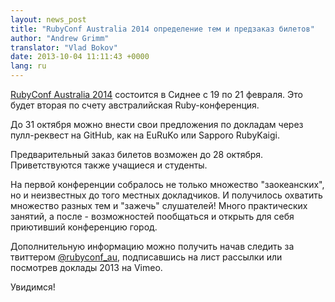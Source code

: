 ```yaml
---
layout: news_post
title: "RubyConf Australia 2014 определение тем и предзаказ билетов"
author: "Andrew Grimm"
translator: "Vlad Bokov"
date: 2013-10-04 11:11:43 +0000
lang: ru
---
```


[RubyConf Australia 2014][1] состоится в Сиднее с 19 по 21 февраля.
Это будет вторая по счету австралийская Ruby-конференция.

До 31 октября можно внести свои предложения по докладам через пулл-реквест
на GitHub, как на EuRuKo или Sapporo RubyKaigi.

Предварительный заказ билетов возможен до 28 октября. Приветствуются также
учащиеся и студенты.

На первой конференции собралось не только множество "заокеанских",
но и неизвестных до того местных докладчиков. И получилось охватить множество
разных тем и "зажечь" слушателей! Много практических занятий, а после - возможностей
пообщаться и открыть для себя приютивший конференцию город.

Дополнительную информацию можно получить начав следить за твиттером
[@rubyconf_au][2], подписавшись на лист рассылки или посмотрев доклады 2013 на Vimeo.

Увидимся!

[1]: http://www.rubyconf.org.au/
[2]: http://twitter.com/rubyconf_au
